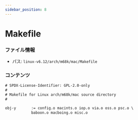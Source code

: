 ```yaml
---
sidebar_position: 8
---
```

# Makefile

### ファイル情報

- パス: `linux-v6.12/arch/m68k/mac/Makefile`

### コンテンツ

```txt
# SPDX-License-Identifier: GPL-2.0-only
#
# Makefile for Linux arch/m68k/mac source directory
#

obj-y		:= config.o macints.o iop.o via.o oss.o psc.o \
			baboon.o macboing.o misc.o

```
